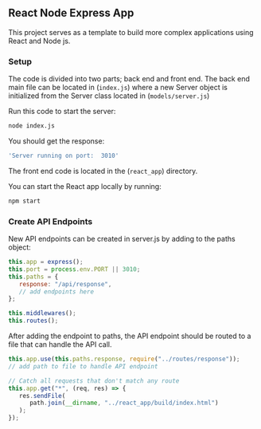 ## React Node Express App
This project serves as a template to build more complex applications using React and Node js.

### Setup
The code is divided into two parts; back end and front end. The back end main file can be located in
(`index.js`)
where a new Server object is initialized from the Server class located in 
(`models/server.js`)

Run this code to start the server:
```sh
node index.js
```

You should get the response:
```sh
'Server running on port:  3010'
```

The front end code is located in the (`react_app`) directory.

You can start the React app locally by running:
```sh
npm start
```

### Create API Endpoints
New API endpoints can be created in server.js by adding to the paths object:

```javascript
this.app = express();
this.port = process.env.PORT || 3010;
this.paths = {
   response: "/api/response",
   // add endpoints here
};

this.middlewares();
this.routes();
```
After adding the endpoint to paths, the API endpoint should be routed to a file that can handle the API call.
```javascript
this.app.use(this.paths.response, require("../routes/response"));
// add path to file to handle API endpoint

// Catch all requests that don't match any route
this.app.get("*", (req, res) => {
   res.sendFile(
      path.join(__dirname, "../react_app/build/index.html")
   );
});
```
